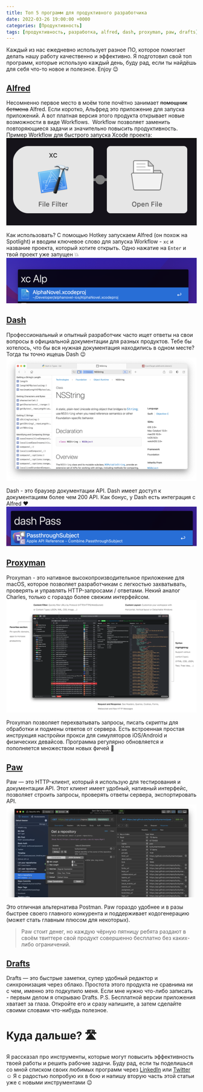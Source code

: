 ```yaml
---
title: Топ 5 программ для продуктивного разработчика
date: 2022-03-26 19:00:00 +0000
categories: [Продуктивность]
tags: [продуктивность, разработка, alfred, dash, proxyman, paw, drafts]
---
```

Каждый из нас ежедневно использует разное ПО, которое помогает делать нашу работу качественно и эффективно. Я подготовил свой топ программ, которые использую каждый день, буду рад, если ты найдёшь для себя что-то новое и полезное. Enjoy 😉

## [Alfred](https://www.alfredapp.com)
Несомненно первое место в моём топе почётно занимает ~~помощник бетмена~~ Alfred. Если коротко, Альфред это приложение для запуска приложений. А вот платная версия этого продукта открывает новые возможности в виде Workflows. 
Workflow позволяет заменить повторяющиеся задачи и значительно повысить продуктивность.
Пример Workflow для быстрого запуска Xcode проекта:
![Alfred](/assets/img/posts/top_5_programs_for_dev_productivity/programs_productivity_1.png)

Как использовать? С помощью Hotkey запускаем Alfred (он похож на Spotlight) и вводим ключевое слово для запуска Workflow - `xc` и название проекта, который хотите открыть. Одно нажатие на `Enter` и твой проект уже запущен 💥
![Alfred](/assets/img/posts/top_5_programs_for_dev_productivity/programs_productivity_2.png)

## [Dash](https://kapeli.com/dash)
Профессиональный и опытный разработчик часто ищет ответы на свои вопросы в официальной документации для разных продуктов. Тебе бы хотелось, что бы вся нужная документация находились в одном месте? Тогда ты точно ищешь Dash 😉
![Dash](/assets/img/posts/top_5_programs_for_dev_productivity/programs_productivity_3.png)

Dash - это браузер документации API. Dash имеет доступ к документациям более чем 200 API.
Как бонус, у Dash есть интеграция с Alfred ❤️
![Dash](/assets/img/posts/top_5_programs_for_dev_productivity/programs_productivity_4.png)

## [Proxyman](https://proxyman.io/)
Proxyman - это нативное высокопроизводительное приложение для macOS, которое позволяет разработчикам с легкостью захватывать, проверять и управлять HTTP-запросами / ответами. Некий аналог Charles, только с гораздо более свежим интерфейсом. 
![Proxyman](/assets/img/posts/top_5_programs_for_dev_productivity/programs_productivity_5.png)

Proxyman позволяет перехватывать запросы, писать скрипты для обработки и подмены ответов от сервера. Есть встроенная простая инструкция настройки прокси для симуляторов iOS/Android и физических девайсов.
Программа регулярно обновляется и пополняется множеством новых фичей 💪

## [Paw](https://paw.cloud)
Paw — это HTTP-клиент, который я использую для тестирования и документации API. Этот клиент имеет удобный, нативный интерфейс, позволяет строить запросы, проверять ответы сервера, экспортировать API.
![Paw](/assets/img/posts/top_5_programs_for_dev_productivity/programs_productivity_6.png)

Это отличная альтернатива Postman. Paw гораздо удобнее и в разы быстрее своего главного конкурента и поддерживает кодогенерацию (может стать главным плюсом для некоторых).
> Paw стоит денег, но каждую чёрную пятницу ребята раздают в своём твиттере свой продукт совершенно бесплатно без каких-либо ограничений. 

## [Drafts](https://getdrafts.com)
Drafts — это быстрые заметки, супер удобный редактор и синхронизация через облако. Простота этого продукта не сравнима ни с чем, именно это подкупило меня. Если мне нужно что-либо записать - первым делом я открываю Drafts.
P.S. Бесплатной версии приложения хватает за глаза. Откройте его и сразу напишите, а затем сделайте своими словами что-нибудь полезное.

# Куда дальше? 🛣
Я рассказал про инструменты, которые могут повысить эффективность твоей работы и решить рабочие задачи. Буду рад, если ты поделишься со мной списком своих любимых программ через [LinkedIn](https://www.linkedin.com/in/khambir/) или [Twitter](https://twitter.com/VKhambir) ☺️ 
Я с радостью попробую их в бою и напишу вторую часть этой статьи уже с новыми инструментами 😉

